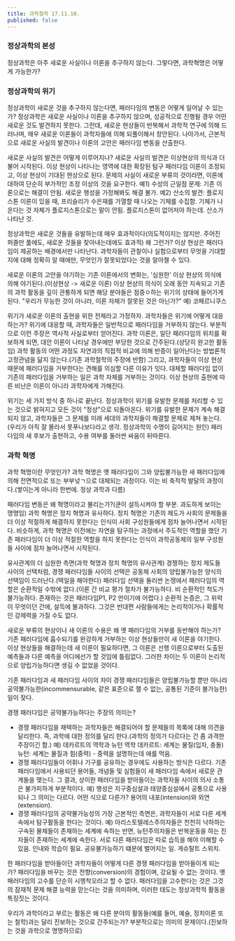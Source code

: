 ```yaml
---
title: 과학철학 17.11.10.
published: false
---
```


### 정상과학의 본성
정상과학은 아주 새로운 사실이나 이론을 추구하지 않는다.
그렇다면, 과학혁명은 어떻게 가능한가?

### 정상과학의 위기
정상과학이 새로운 것을 추구하지 않는다면, 패러다임의 변동은 어떻게 일어날 수 있는가?
정상과학은 새로운 사실이나 이론을 추구하지 않으며, 성공적으로 진행될 경우 어떤 새로운 것도 발견하지 못한다.
그런데, 새로운 현상들이 반복해서 과학적 연구에 의해 드러나며, 매우 새로운 이론들이 과학자들에 의해 되풀이해서 창안된다.
나아가서, 근본적으로 새로운 사실의 발견이나 이론의 고안은 패러다임 변동을 산출한다.

새로운 사실의 발견은 어떻게 이루어지나?
새로운 사실의 발견은 이상현상의 의식과 더불어 시작된다.
이상 현상이 나타나는 영역에 대한 확장된 탐구
패러다임 이론이 조정되고, 이상 현상이 기대된 현상으로 된다.
문제의 사실이 새로운 부류의 것이라면, 이론에 대하여 단순히 부가적인 조정 이상의 것을 요구한다.
예1) 수성의 근일점 문제: 기존 이론으로는 해결이 안됨. 새로운 행성을 가정해봐도 해결 불가.
예2) 산소의 발견: 플로지스톤 이론이 있을 때, 프리슬리가 수은재를 가열할 때 나오는 기체를 수집함. 기체가 나온다는 것 자체가 플로지스톤으로는 말이 안됨. 플로지스톤이 없어저야 하는데. 산소가 나타난 것.

정상과학은 새로운 것들을 유발하는데 매우 효과적이다(의도적이지는 않지만. 주어진 퍼즐만 풂에도, 새로운 것들을 찾아내는데에도 효과적)
왜 그런가?
이상 현상은 패러다임이 제공하는 배경에서만 나타난다.
과학자들이 관찰이나 실험으로부터 무엇을 기대할 지에 대해 정확히 알 때에만, 무엇인가 잘못되었다는 것을 알아챌 수 있다.

새로운 이론의 고안을 야기하는 기존 이론에서의 변화는, '심원한' 이상 현상의 의식에 의해 야기된다.(이상현상 -> 새로운 이론)
이상 현상의 의식이 오래 동안 지속되고 기존의 과학 활동을 깊이 관통하게 되면 해당 분야들은 점증ㅇ하는 위기의 상태에 들어가게 된다.
"우리가 무능한 것이 아니라, 이론 자체가 잘못된 것은 아닌가?"
예) 코페르니쿠스

위기가 새로운 이론의 출현을 위한 전제라고 가정하자. 과학자들은 위기에 어떻게 대응하는가?
위기에 대응할 때, 과학자들은 일반적으로 패러다임을 거부하지 않는다.
부분적으로 이런 주장은 역사적 사실로부터 얻어진다.
과학 이론은, 일단 패러다임의 위치를 확보하게 되면, 대안 이론이 나타날 경우에만 부당한 것으로 간주된다.(상당히 완고한 활동임)
과학 활동의 어떤 과정도 자연과의 직접적 비교에 의해 반증이 일어난다는 방법론적 고정관념을 닮지 않는다.(기존 과학철학의 주장에 반함)
그리고, 과학자들이 이상 현상 때문에 패러다임을 거부한다는 견해를 의심할 다른 이유가 잇다.
대체할 패러다임 없이 기존의 패러다임을 거부하는 일은 과학 자체를 거부하는 것이다.
이상 현상의 출현에 따른 비난은 이론이 아니라 과학자에게 가해진다.

위기는 세 가지 방식 중 하나로 끝난다.
정상과학이 위기를 유발한 문제를 처리할 수 있는 것으로 밝혀지고 모든 것이 "정상"으로 되돌아온다.
위기를 유발한 문제가 계속 해결되지 않고, 과학자들은 그 문제를 미래 세대의 과학자들이 해결할 문제로 제쳐 놓는다.(우리가 아직 잘 몰라서 못푸나보다라고 생각. 정상과학의 수명이 길어지는 원인)
패러다임의 새 후보가 출현하고, 수용 여부를 둘러싼 싸움이 뒤따른다.

### 과학 혁명
과학 혁명이란 무엇인가?
과학 혁명은 옛 패러다임이 그와 양립불가능한 새 패러다임에 의해 전면적으로 또는 부부넞ㄱ으로 대체되는 과정이다.
이는 비 축적적  발달의 과정이다.(쌓이는게 아니라 한번에. 정상 과학과 다름)

패러다임 변동은 왜 혁명이라고 불리는가?(쿤이 설득시켜야 할 부분. 과도하게 보이는 명명임)
과학 혁명은 정치 혁명과 유사하다.
정치 혁명은 기존의 제도가 사회의 문제들을 더 이상 적절하게 해결하지 못한다는 인식이 사회 구성원들에게 점차 늘어나면서 시작된다.
비슷하게, 과학 혁명은 이전에는 자연을 탐구하는 과정에서 주도적인 역할을 했던 기존 패러다임이 더 이상 적절한 역할을 하지 못한다는 인식이 과학공동체의 일부 구성원들 사이에 점차 늘어나면서 시작된다.

유사관계의 더 심원한 측면(과학 혁명과 정치 혁명의 유사관계)
경쟁하는 정치 제도들 사이의 선택처럼, 경쟁 패러다임들 사이의 선택은 공동체 사회의 양립불가능한 양식의 선택임이 드러난다.(택일을 해야한다)
패러다임 선택을 둘러싼 논쟁에서 패러다임의 역할은 순환적일 수밖에 없다.(이론 간 비교 평가 절차가 불가능하다. 비 순환적인 척도가 불가능하다. 존재하는 것은 패러다임P1, P2 만이기에 어렵다.)
순환적 논증은, 그 위력이 무엇이던 간에, 설득에 불과하다. 그것은 반대편 사람들에게는 논리적이거나 확률적인 강제력을 가질 수도 없다.

새로운 부류의 현상이나 새 이론의 수용은 왜 옛 패러다임의 거부를 동반해야 하는가?
기존 패러다임에 흡수되기를 완강하게 거부하는 이상 현상들만이 새 이론을 야기한다.
이상 현상들을 해결하는데 새 이론이 필요하다면, 그 이론은 선행 이론으로부터 도출된 예측들과 다른 예측을 어디에선가 할 것임에 틀림없다.
그러한 차이는 두 이론이 논리적으로 양립가능하다면 생길 수 없었을 것이다.

기존 패러다임과 새 패러다임 사이의 차이
경쟁 패러다임들은 양립불가능할 뿐만 아니라 공약불가능한(incommensurable, 같은 표준으로 잴 수 없는, 공통된 기준이 불가능한) 일이 잦다.

경쟁 패러다임은 공약불가능하다는 주장의 의미는?
- 경쟁 패러다임을 채택하는 과학자들은 해결되어야 할 문제들의 목록에 대해 의견을 달리한다. 즉, 과학에 대한 정의를 달리 한다.(과학의 정의가 다르다는 건 좀 과격한 주장이긴 함.)
예) 데카르트의 역학과 뉴턴 역학
데카르트: 세계는 물질(입자, 충돌)
뉴턴: 세계는 물질과 힘(중력) - 중력을 설명하는데 애를 먹음.
- 경쟁 패러다임들이 어휘나 기구를 공유하는 경우에도 사용하는 방식은 다르다.
기존 패러다임에서 사용되던 용어들, 개념들 및 실험들이 새 패러다임 속에서 새로운 관계들을 맺는다.
그 결과, 상이한 패러다임을 받아들이는 과학자들 사이의 의사 소통은 불가피하게 부분적이다.
예) 행성은 지구중심설과 태양중심설에서 공통으로 사용되나 그 의미는 다르다.
어떤 식으로 다른가? 용어의 내포(intension)와 외연(extension).
- 경쟁 패러다임의 공약불가능성의 가장 근본적인 측면은, 과학자들이 서로 다른 세계 속에서 탐구활동을 한다는 것이다.
예) 아리스토텔레스주의자들은 천천히 낙하하는 구속된 물체들이 존재하는 세계에 속하는 반면, 뉴턴주의자들은 반복운동을 하는 진자들이 존재하는 세계에 속한다.
서로 다른 패러다임은 따로 습득을 해야 이해할 수 있음. 인내와 학습이 필요. 공유불가능하기 떄문에 벌어지는 일. 게슈탈트 스위치.

한 패러다임을 받아들이던 과학자들이 어떻게 다른 경쟁 패러다임을 받아들이게 되는가?
패러다임을 바꾸는 것은 전향(conversion)의 경험이며, 강요될 수 없는 것이다.
옛 패러다임의 고수를 단순히 시행착오라고 할 수  없다. 패러다임을 고수한다는 것은 그것의 잠재적 문제 해결 능력을 맏는다는 것을 의미하며, 이러한 태도는 정상과학적 활동을 특징짓는 것이다.

우리가 과학이라고 부르는 활동은 왜 다른 분야의 활동들(예를 들어, 예술, 정치이론 또는 철학)과는 달리 진보하는 것으로 간주되는가?
부분적으로는 의미의 문제이다.(진보하는 것을 과학으로 명명하므로)
